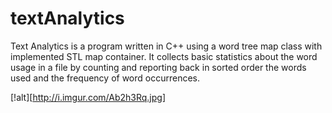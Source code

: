 # textAnalytics
Text Analytics is a program written in C++ using a word tree map class with implemented STL map container. It collects basic statistics about the word usage in a file by counting and reporting back in sorted order the words used and the frequency of word occurrences.

[!alt][http://i.imgur.com/Ab2h3Rq.jpg]
